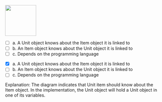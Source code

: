 <panel header=":lock::key: What does the navigability given by this diagram mean?">
<question>

<img src="{{baseUrl}}/oopDesign/associations/navigability/images/unitItem.png" height="100" />
<p/>

- [ ] a. A Unit object knows about the Item object it is linked to
- [ ] b. An Item object knows about the Unit object it is linked to
- [ ] c. Depends on the programming language

<div slot="answer">

- [x] a. A Unit object knows about the Item object it is linked to
- [ ] b. An Item object knows about the Unit object it is linked to
- [ ] c. Depends on the programming language

Explanation: The diagram indicates that Unit item should know about the Item object. In the implementation, the Unit object will hold a Unit object in one of its variables.

</div>
</question>
</panel>
